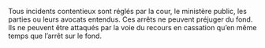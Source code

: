 Tous incidents contentieux sont réglés par la cour, le ministère public, les parties ou leurs avocats entendus.
Ces arrêts ne peuvent préjuger du fond. Ils ne peuvent être attaqués par la voie du recours en cassation qu’en même temps que l’arrêt sur le fond.